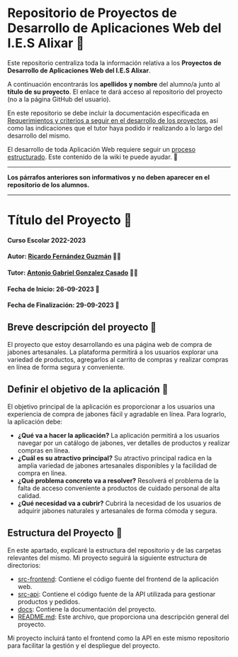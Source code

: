 # Repositorio de Proyectos de Desarrollo de Aplicaciones Web del I.E.S Alixar 🚀

Este repositorio centraliza toda la información relativa a los **Proyectos de Desarrollo de Aplicaciones Web del I.E.S Alixar**.

A continuación encontrarás los **apellidos y nombre** del alumno/a junto al **título de su proyecto**. El enlace te dará acceso al repositorio del proyecto (no a la página GitHub del usuario).

En este repositorio se debe incluir la documentación especificada en [Requerimientos y criterios a seguir en el desarrollo de los proyectos](docs/criterios.md), así como las indicaciones que el tutor haya podido ir realizando a lo largo del desarrollo del mismo.

El desarrollo de toda Aplicación Web requiere seguir un [proceso estructurado](docs/proceso.md). Este contenido de la wiki te puede ayudar. 📖

---

**Los párrafos anteriores son informativos y no deben aparecer en el repositorio de los alumnos.**

---

# Título del Proyecto 🌟

#### Curso Escolar 2022-2023
#### Autor: [Ricardo Fernández Guzmán](https://github.com/RicardoFgX) 👨‍💻
#### Tutor: [Antonio Gabriel Gonzalez Casado](https://github.com/antonio-gabriel-gonzalez-casado) 👩‍🏫
#### Fecha de Inicio: 26-09-2023 📅
#### Fecha de Finalización: 29-09-2023 📅

## Breve descripción del proyecto 📝

El proyecto que estoy desarrollando es una página web de compra de jabones artesanales. La plataforma permitirá a los usuarios explorar una variedad de productos, agregarlos al carrito de compras y realizar compras en línea de forma segura y conveniente.

## Definir el objetivo de la aplicación 🎯

El objetivo principal de la aplicación es proporcionar a los usuarios una experiencia de compra de jabones fácil y agradable en línea. Para lograrlo, la aplicación debe:

- **¿Qué va a hacer la aplicación?** La aplicación permitirá a los usuarios navegar por un catálogo de jabones, ver detalles de productos y realizar compras en línea.
- **¿Cuál es su atractivo principal?** Su atractivo principal radica en la amplia variedad de jabones artesanales disponibles y la facilidad de compra en línea.
- **¿Qué problema concreto va a resolver?** Resolverá el problema de la falta de acceso conveniente a productos de cuidado personal de alta calidad.
- **¿Qué necesidad va a cubrir?** Cubrirá la necesidad de los usuarios de adquirir jabones naturales y artesanales de forma cómoda y segura.

## Estructura del Proyecto 📂

En este apartado, explicaré la estructura del repositorio y de las carpetas relevantes del mismo. Mi proyecto seguirá la siguiente estructura de directorios:

- [src-frontend](src-frontend): Contiene el código fuente del frontend de la aplicación web.
- [src-api](src-api): Contiene el código fuente de la API utilizada para gestionar productos y pedidos.
- [docs](docs): Contiene la documentación del proyecto.
- [README.md](README.md): Este archivo, que proporciona una descripción general del proyecto.

Mi proyecto incluirá tanto el frontend como la API en este mismo repositorio para facilitar la gestión y el despliegue del proyecto.
